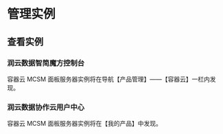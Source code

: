 # 管理实例

## 查看实例

### 润云数据智简魔方控制台

容器云 MCSM 面板服务器实例将在导航【产品管理】——【容器云】一栏内发现。

### 润云数据协作云用户中心

容器云 MCSM 面板服务器实例将在【我的产品】中发现。